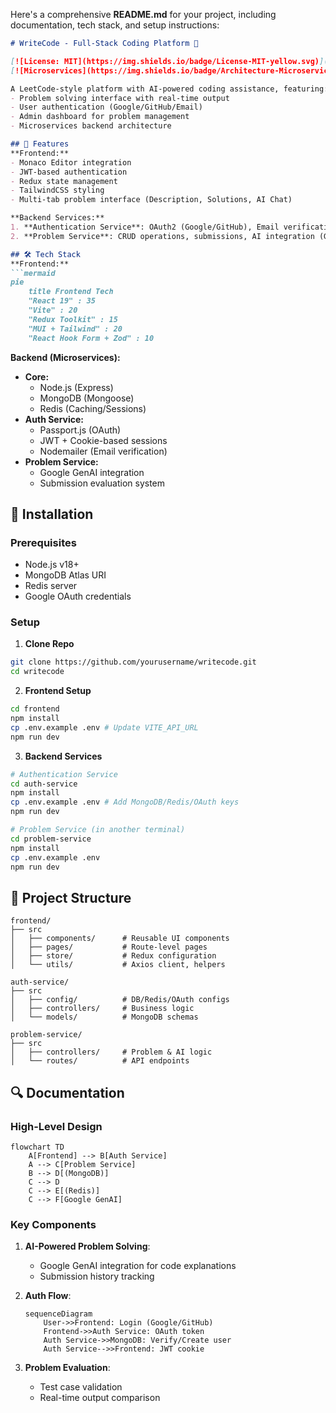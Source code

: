 Here's a comprehensive **README.md** for your project, including documentation, tech stack, and setup instructions:

```markdown
# WriteCode - Full-Stack Coding Platform 🚀

[![License: MIT](https://img.shields.io/badge/License-MIT-yellow.svg)](https://opensource.org/licenses/MIT)
[![Microservices](https://img.shields.io/badge/Architecture-Microservices-blue)](https://microservices.io)

A LeetCode-style platform with AI-powered coding assistance, featuring:
- Problem solving interface with real-time output
- User authentication (Google/GitHub/Email)
- Admin dashboard for problem management
- Microservices backend architecture

## 🌟 Features
**Frontend:**
- Monaco Editor integration
- JWT-based authentication
- Redux state management
- TailwindCSS styling
- Multi-tab problem interface (Description, Solutions, AI Chat)

**Backend Services:**
1. **Authentication Service**: OAuth2 (Google/GitHub), Email verification
2. **Problem Service**: CRUD operations, submissions, AI integration (Google GenAI)

## 🛠 Tech Stack
**Frontend:**
```mermaid
pie
    title Frontend Tech
    "React 19" : 35
    "Vite" : 20
    "Redux Toolkit" : 15
    "MUI + Tailwind" : 20
    "React Hook Form + Zod" : 10
```

**Backend (Microservices):**
- **Core:**
  - Node.js (Express)
  - MongoDB (Mongoose)
  - Redis (Caching/Sessions)
- **Auth Service:**
  - Passport.js (OAuth)
  - JWT + Cookie-based sessions
  - Nodemailer (Email verification)
- **Problem Service:**
  - Google GenAI integration
  - Submission evaluation system

## 🚀 Installation
### Prerequisites
- Node.js v18+
- MongoDB Atlas URI
- Redis server
- Google OAuth credentials

### Setup
1. **Clone Repo**
```bash
git clone https://github.com/yourusername/writecode.git
cd writecode
```

2. **Frontend Setup**
```bash
cd frontend
npm install
cp .env.example .env # Update VITE_API_URL
npm run dev
```

3. **Backend Services**
```bash
# Authentication Service
cd auth-service
npm install
cp .env.example .env # Add MongoDB/Redis/OAuth keys
npm run dev

# Problem Service (in another terminal)
cd problem-service
npm install
cp .env.example .env
npm run dev
```

## 📂 Project Structure
```
frontend/
├── src
│   ├── components/      # Reusable UI components
│   ├── pages/           # Route-level pages
│   ├── store/           # Redux configuration
│   └── utils/           # Axios client, helpers

auth-service/
├── src
│   ├── config/          # DB/Redis/OAuth configs
│   ├── controllers/     # Business logic
│   └── models/          # MongoDB schemas

problem-service/
├── src
│   ├── controllers/     # Problem & AI logic
│   └── routes/          # API endpoints
```

## 🔍 Documentation
### High-Level Design
```mermaid
flowchart TD
    A[Frontend] --> B[Auth Service]
    A --> C[Problem Service]
    B --> D[(MongoDB)]
    C --> D
    C --> E[(Redis)]
    C --> F[Google GenAI]
```

### Key Components
1. **AI-Powered Problem Solving**:
   - Google GenAI integration for code explanations
   - Submission history tracking

2. **Auth Flow**:
   ```mermaid
   sequenceDiagram
       User->>Frontend: Login (Google/GitHub)
       Frontend->>Auth Service: OAuth token
       Auth Service->>MongoDB: Verify/Create user
       Auth Service-->>Frontend: JWT cookie
   ```

3. **Problem Evaluation**:
   - Test case validation
   - Real-time output comparison
